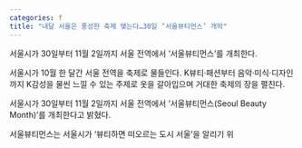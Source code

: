 ```yaml
---
categories: f
title: "내달 서울은 풍성한 축제 맺는다…30일 ‘서울뷰티먼스’ 개막"
---
```

서울시가 30일부터 11월 2일까지 서울 전역에서 &lsquo;서울뷰티먼스&rsquo;를 개최한다.



서울시가 10월 한 달간 서울 전역을 축제로 물들인다. K뷰티&middot;패션부터 음악‧미식‧디자인까지 K감성을 물씬 느낄 수 있는 주제로 옷을 갈아입으며 거대한 축제의 장을 펼친다.

서울시가&nbsp;30일부터 11월 2일까지 서울 전역에서 &lsquo;서울뷰티먼스(Seoul Beauty Month)&rsquo;를 개최한다고 밝혔다.

서울뷰티먼스는 서울시가 &lsquo;뷰티하면 떠오르는 도시 서울&rsquo;을 알리기 위
